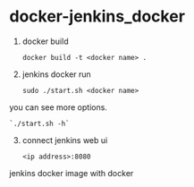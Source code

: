 # docker-jenkins_docker

1. docker build

    `docker build -t <docker name> .`

2. jenkins docker run

    `sudo ./start.sh <docker name>`

you can see more options.

    `./start.sh -h`

3. connect jenkins web ui

    `<ip address>:8080`


jenkins docker image with docker
